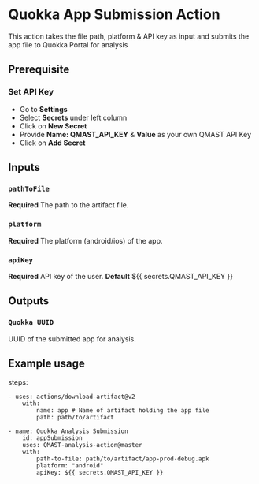 # Quokka App Submission Action

This action takes the file path, platform & API key as input and submits the app file to Quokka Portal for analysis

## Prerequisite

### Set API Key

- Go to **Settings**
- Select **Secrets** under left column
- Click on **New Secret**
- Provide **Name: QMAST_API_KEY** & **Value** as your own QMAST API Key
- Click on **Add Secret**

## Inputs

### `pathToFile`

**Required** The path to the artifact file.

### `platform`

**Required** The platform (android/ios) of the app.

### `apiKey`

**Required** API key of the user.
**Default** \${{ secrets.QMAST_API_KEY }}

## Outputs

### `Quokka UUID`

UUID of the submitted app for analysis.

## Example usage

steps:

    - uses: actions/download-artifact@v2
        with:
            name: app # Name of artifact holding the app file
            path: path/to/artifact

    - name: Quokka Analysis Submission
        id: appSubmission
        uses: QMAST-analysis-action@master
        with:
            path-to-file: path/to/artifact/app-prod-debug.apk
            platform: "android"
            apiKey: ${{ secrets.QMAST_API_KEY }}
